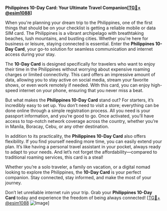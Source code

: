 **Philippines 10-Day Card: Your Ultimate Travel Companion[[TG💪+ @esim1088](https://t.me/s/esim1088)]**

When you're planning your dream trip to the Philippines, one of the first things that should be on your checklist is getting a reliable mobile or data SIM card. The Philippines is a vibrant archipelago with breathtaking beaches, lush mountains, and bustling cities. Whether you're here for business or leisure, staying connected is essential. Enter the **Philippines 10-Day Card**, your go-to solution for seamless communication and internet access during your stay.

The **10-Day Card** is designed specifically for travelers who want to enjoy their time in the Philippines without worrying about expensive roaming charges or limited connectivity. This card offers an impressive amount of data, allowing you to stay active on social media, stream your favorite shows, or even work remotely if needed. With this card, you can enjoy high-speed internet on your phone, ensuring that you never miss a beat.

But what makes the **Philippines 10-Day Card** stand out? For starters, it’s incredibly easy to set up. You don’t need to visit a store; everything can be done online through a simple registration process. All you need is your passport information, and you’re good to go. Once activated, you’ll have access to top-notch network coverage across the country, whether you’re in Manila, Boracay, Cebu, or any other destination.

In addition to its practicality, the **Philippines 10-Day Card** also offers flexibility. If you find yourself needing more time, you can easily extend your plan. It’s like having a personal travel assistant in your pocket, always ready to adapt to your needs. And let’s not forget the affordability—compared to traditional roaming services, this card is a steal!

Whether you’re a solo traveler, a family on vacation, or a digital nomad looking to explore the Philippines, the **10-Day Card** is your perfect companion. Stay connected, stay informed, and make the most of your journey. 

Don’t let unreliable internet ruin your trip. Grab your **Philippines 10-Day Card** today and experience the freedom of being always connected! [[TG💪+ @esim1088](https://t.me/s/esim1088) ![Image](https://i.postimg.cc/Y0z9fWf4/image.png)]